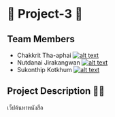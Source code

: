# 🔰 Project-3 🔰
## Team Members
* Chakkrit Tha-aphai [![alt text][logo]][1]
* Nutdanai Jirakangwan [![alt text][logo]][2]
* Sukonthip Kotkhum [![alt text][logo]][3]


## Project Description 🤦‍♂️ 
เว็ปค้นหาหนังสือ
 

[logo]: https://www.picz.in.th/images/2018/08/07/BRiUlN.png (https://www.facebook.com/zDarksoFTz "Chakkrit Tha-aphai's Facebook")
[1]: https://www.facebook.com/zDarksoFTz
[2]: https://www.facebook.com/profile.php?id=100000670140714
[3]: https://www.facebook.com/sukhonthip.kotkhum.5





